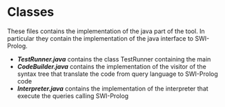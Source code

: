 # Classes

These files contains the implementation of the java part of the tool. In particular they contain the implementation of the java interface to SWI-Prolog.
* ***TestRunner.java*** contains the class TestRunner containing the main
* ***CodeBuilder.java*** contains the implementation of the visitor of the syntax tree that translate the code from query language to SWI-Prolog code
* ***Interpreter.java*** contains the implementation of the interpreter that execute the queries calling SWI-Prolog
